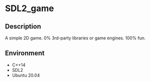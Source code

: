 # SDL2_game
## Description
A simple 2D game. 0% 3rd-party libraries or game engines. 100% fun.
## Environment
* C++14
* SDL2
* Ubuntu 20.04
